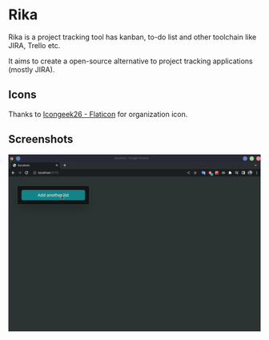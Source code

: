 # Rika

Rika is a project tracking tool has kanban, to-do list and other toolchain like JIRA, Trello etc.

It aims to create a open-source alternative to project tracking applications (mostly JIRA).

## Icons

Thanks to <a href="https://www.flaticon.com/free-icons/bamboo" title="bamboo icons">Icongeek26 - Flaticon</a> for organization icon.

## Screenshots

![Kanban of Rika](./assets/app.gif)
